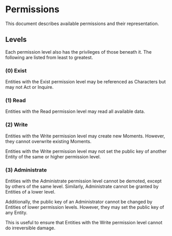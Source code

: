 # Permissions
This document describes available permissions and their representation.

## Levels
Each permission level also has the privileges of those beneath it. The following are listed from least to greatest.

### (0) Exist
Entities with the Exist permission level may be referenced as Characters but may not Act or Inquire.

### (1) Read
Entities with the Read permission level may read all available data.

### (2) Write
Entities with the Write permission level may create new Moments. However, they cannot overwrite existing Moments.

Entities with the Write permission level may not set the public key of another Entity of the same or higher permission level.

### (3) Administrate
Entities with the Administrate permission level cannot be demoted, except by others of the same level.
Similarly, Administrate cannot be granted by Entities of a lower level.

Additionally, the public key of an Administrator cannot be changed by Entities of lower permission levels.
However, they may set the public key of any Entity.

This is useful to ensure that Entities with the Write permission level cannot do irreversible damage.